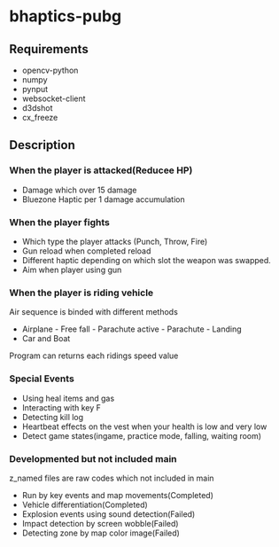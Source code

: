 # bhaptics-pubg

## Requirements
* opencv-python
* numpy
* pynput
* websocket-client
* d3dshot
* cx_freeze 


## Description
### When the player is attacked(Reducee HP)
* Damage which over 15 damage
* Bluezone Haptic per 1 damage accumulation

### When the player fights
* Which type the player attacks (Punch, Throw, Fire) 
* Gun reload when completed reload
* Different haptic depending on which slot the weapon was swapped.
* Aim when player using gun

### When the player is riding vehicle

Air sequence is binded with different methods
* Airplane - Free fall - Parachute active - Parachute - Landing
* Car and Boat

Program can returns each ridings speed value

### Special Events
* Using heal items and gas
* Interacting with key F
* Detecting kill log 
* Heartbeat effects on the vest when your health is low and very low
* Detect game states(ingame, practice mode, falling, waiting room)

### Developmented but not included main

z_named files are raw codes which not included in main
* Run by key events and map movements(Completed)
* Vehicle differentiation(Completed)
* Explosion events using sound detection(Failed)
* Impact detection by screen wobble(Failed)
* Detecting zone by map color image(Failed)
